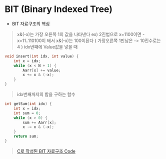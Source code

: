 # BIT (Binary Indexed Tree)
- BIT 자료구조의 핵심
> x&(-x)는 가장 오른쪽 1의 값을 나타낸다 
> ex) 2진법으로 x=1100이면 -x=11..110100이 돼서 x&(-x)는 100이된다 ( 가장오른쪽 1만남은 -> 10진수로는 4 )
> idx번째에 Value값을 넣을 때
```cpp
void insert(int idx, int value) {
	int x = idx;
	while (x < N + 1) {
		Aarr[x] += value;
		x += x & (-x);
	}
}
```
> idx번째까지의 합을 구하는 함수
```cpp
int getSum(int idx) {
	int x = idx;
	int sum = 0;
	while (x > 0) {
		sum += Aarr[x];
		x -= x & (-x);
	}
	return sum;
} 
```
> [C로 작성된 BIT 자료구조 Code](https://github.com/donusKim/Algorithm/blob/master/Algorithm/BIT/BIT.cpp)
